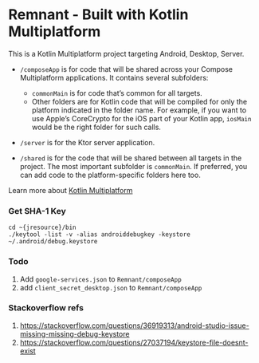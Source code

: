 # Remnant - Built with Kotlin Multiplatform

This is a Kotlin Multiplatform project targeting Android, Desktop, Server.

* `/composeApp` is for code that will be shared across your Compose Multiplatform applications.
  It contains several subfolders:
    - `commonMain` is for code that’s common for all targets.
    - Other folders are for Kotlin code that will be compiled for only the platform indicated in the folder name.
      For example, if you want to use Apple’s CoreCrypto for the iOS part of your Kotlin app,
      `iosMain` would be the right folder for such calls.

* `/server` is for the Ktor server application.

* `/shared` is for the code that will be shared between all targets in the project.
  The most important subfolder is `commonMain`. If preferred, you can add code to the platform-specific folders here
  too.

Learn more about [Kotlin Multiplatform](https://www.jetbrains.com/help/kotlin-multiplatform-dev/get-started.html)

### Get SHA-1 Key

```shell
cd ~{jresource}/bin
./keytool -list -v -alias androiddebugkey -keystore ~/.android/debug.keystore
```

### Todo

1. Add `google-services.json` to `Remnant/composeApp`
2. add `client_secret_desktop.json` to `Remnant/composeApp`

### Stackoverflow refs

1. https://stackoverflow.com/questions/36919313/android-studio-issue-missing-missing-debug-keystore
2. https://stackoverflow.com/questions/27037194/keystore-file-doesnt-exist
